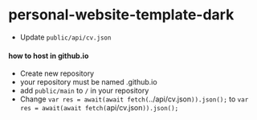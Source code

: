 # personal-website-template-dark

- Update `public/api/cv.json`


#### how to host in github.io
- Create new repository
- your repository must be named <user>.github.io
- add `public/main` to `/` in your repository
- Change `var res = await(await fetch(`../api/cv.json`)).json();` to `var res = await(await fetch(`api/cv.json`)).json();`
